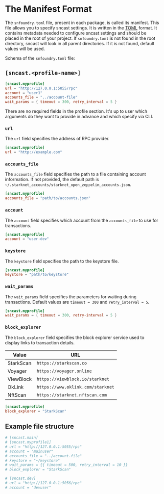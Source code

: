 # The Manifest Format

The `snfoundry.toml` file, present in each package, is called its manifest. 
This file allows you to specify sncast settings. It is written in the [TOML](https://toml.io/) format. 
It contains metadata needed to configure sncast settings and should be placed in the root of your project. 
If `snfoundry.toml` is not found in the root directory, sncast will look in all parent directories. 
If it is not found, default values will be used.

Schema of the `snfoundry.toml` file:

## `[sncast.<profile-name>]`


```toml
[sncast.myprofile]
url = "http://127.0.0.1:5055/rpc"
account = "user1"
accounts_file = "../account-file"
wait_params = { timeout = 300, retry_interval = 5 }
```

There are no required fields in the profile section. It's up to user which arguments do they want to provide in advance and which specify via CLI.

### `url`

The `url` field specifies the address of RPC provider.

```toml
[sncast.myprofile]
url = "http://example.com"
```

### `accounts_file`

The `accounts_file` field specifies the path to a file containing account information. 
If not provided, the default path is `~/.starknet_accounts/starknet_open_zeppelin_accounts.json`.

```toml
[sncast.myprofile]
accounts_file = "path/to/accounts.json"
```

### `account`

The `account` field specifies which account from the `accounts_file` to use for transactions.

```toml
[sncast.myprofile]
account = "user-dev"
```

### `keystore`

The `keystore` field specifies the path to the keystore file.

```toml
[sncast.myprofile]
keystore = "path/to/keystore"
```

### `wait_params`

The `wait_params` field specifies the parameters for waiting during transactions. Default values are `timeout = 300` and `retry_interval = 5`.

```toml
[sncast.myprofile]
wait_params = { timeout = 300, retry-interval = 5 }
```

### `block_explorer`

The `block_explorer` field specifies the block explorer service used to display links to transaction details.

| Value     | URL                                    |
|-----------|----------------------------------------|
| StarkScan | `https://starkscan.co`          |
| Voyager   | `https://voyager.online`               |
| ViewBlock | `https://viewblock.io/starknet`        |
| OkLink    | `https://www.oklink.com/starknet`      |
| NftScan   | `https://starknet.nftscan.com`         |

```toml
[sncast.myprofile]
block_explorer = "StarkScan"
```

## Example file structure

```toml
# [sncast.main]
# [sncast.myprofile1]
# url = "http://127.0.0.1:5055/rpc"
# account = "mainuser"
# accounts_file = "../account-file"
# keystore = "~/keystore"
# wait_params = {{ timeout = 500, retry_interval = 10 }}
# block_explorer = "StarkScan"

# [sncast.dev]
# url = "http://127.0.0.1:5056/rpc"
# account = "devuser"
```